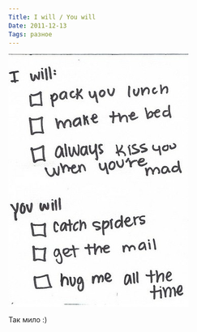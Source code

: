 ```yaml
---
Title: I will / You will
Date: 2011-12-13
Tags: разное
---
```


![i-will-you-will.jpg](images/i-will-you-will.jpg)

Так мило :)